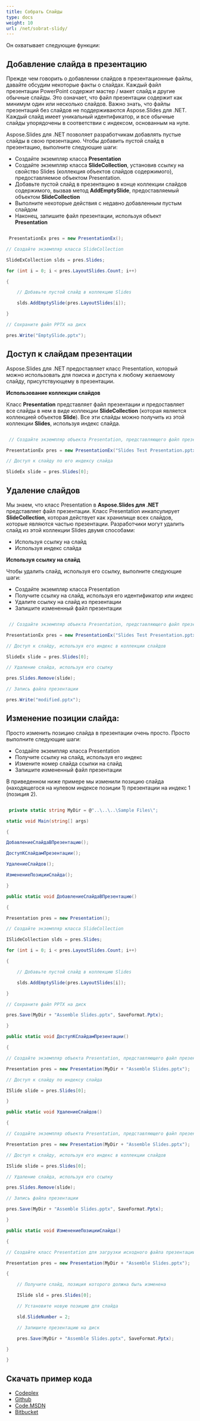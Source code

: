 ```yaml
---
title: Собрать Слайды
type: docs
weight: 10
url: /net/sobrat-slidy/
---
```


Он охватывает следующие функции:
## **Добавление слайда в презентацию**
Прежде чем говорить о добавлении слайдов в презентационные файлы, давайте обсудим некоторые факты о слайдах. Каждый файл презентации PowerPoint содержит мастер / макет слайд и другие обычные слайды. Это означает, что файл презентации содержит как минимум один или несколько слайдов. Важно знать, что файлы презентаций без слайдов не поддерживаются Aspose.Slides для .NET. Каждый слайд имеет уникальный идентификатор, и все обычные слайды упорядочены в соответствии с индексом, основанным на нуле.

Aspose.Slides для .NET позволяет разработчикам добавлять пустые слайды в свою презентацию. Чтобы добавить пустой слайд в презентацию, выполните следующие шаги:

- Создайте экземпляр класса **Presentation**
- Создайте экземпляр класса **SlideCollection**, установив ссылку на свойство Slides (коллекция объектов слайдов содержимого), предоставляемое объектом Presentation.
- Добавьте пустой слайд в презентацию в конце коллекции слайдов содержимого, вызвав метод **AddEmptySlide**, предоставляемый объектом **SlideCollection**
- Выполните некоторые действия с недавно добавленным пустым слайдом
- Наконец, запишите файл презентации, используя объект **Presentation**

``` csharp

 PresentationEx pres = new PresentationEx();

// Создайте экземпляр класса SlideCollection

SlideExCollection slds = pres.Slides;

for (int i = 0; i < pres.LayoutSlides.Count; i++)

{

	// Добавьте пустой слайд в коллекцию Slides

	slds.AddEmptySlide(pres.LayoutSlides[i]);

}

// Сохраните файл PPTX на диск

pres.Write("EmptySlide.pptx");

``` 
## **Доступ к слайдам презентации**
Aspose.Slides для .NET предоставляет класс Presentation, который можно использовать для поиска и доступа к любому желаемому слайду, присутствующему в презентации.

**Использование коллекции слайдов**

Класс **Presentation** представляет файл презентации и предоставляет все слайды в нем в виде коллекции **SlideCollection** (которая является коллекцией объектов **Slide**). Все эти слайды можно получить из этой коллекции **Slides**, используя индекс слайда.

``` csharp

 // Создайте экземпляр объекта Presentation, представляющего файл презентации

PresentationEx pres = new PresentationEx("Slides Test Presentation.pptx");

// Доступ к слайду по его индексу слайда

SlideEx slide = pres.Slides[0];

``` 
## **Удаление слайдов**
Мы знаем, что класс Presentation в **Aspose.Slides для .NET** представляет файл презентации. Класс Presentation инкапсулирует **SlideCollection**, которая действует как хранилище всех слайдов, которые являются частью презентации. Разработчики могут удалить слайд из этой коллекции Slides двумя способами:

- Используя ссылку на слайд
- Используя индекс слайда

**Используя ссылку на слайд**

Чтобы удалить слайд, используя его ссылку, выполните следующие шаги:

- Создайте экземпляр класса Presentation
- Получите ссылку на слайд, используя его идентификатор или индекс
- Удалите ссылку на слайд из презентации
- Запишите измененный файл презентации

``` csharp

 // Создайте экземпляр объекта Presentation, представляющего файл презентации

PresentationEx pres = new PresentationEx("Slides Test Presentation.pptx");

// Доступ к слайду, используя его индекс в коллекции слайдов

SlideEx slide = pres.Slides[0];

// Удаление слайда, используя его ссылку

pres.Slides.Remove(slide);

// Запись файла презентации

pres.Write("modified.pptx");

``` 
## **Изменение позиции слайда:**
Просто изменить позицию слайда в презентации очень просто. Просто выполните следующие шаги:

- Создайте экземпляр класса Presentation
- Получите ссылку на слайд, используя его индекс
- Измените номер слайда ссылки на слайд
- Запишите измененный файл презентации

В приведенном ниже примере мы изменили позицию слайда (находящегося на нулевом индексе позиции 1) презентации на индекс 1 (позиция 2).

``` csharp

 private static string MyDir = @"..\..\..\Sample Files\";

static void Main(string[] args)

{

ДобавлениеСлайдаВПрезентацию();

ДоступКСлайдамПрезентации();

УдалениеСлайдов();

ИзменениеПозицииСлайда();

}

public static void ДобавлениеСлайдаВПрезентацию()

{

Presentation pres = new Presentation();

// Создайте экземпляр класса SlideCollection

ISlideCollection slds = pres.Slides;

for (int i = 0; i < pres.LayoutSlides.Count; i++)

{

    // Добавьте пустой слайд в коллекцию Slides

    slds.AddEmptySlide(pres.LayoutSlides[i]);

}

// Сохраните файл PPTX на диск

pres.Save(MyDir + "Assemble Slides.pptx", SaveFormat.Pptx);

}

public static void ДоступКСлайдамПрезентации()

{

// Создайте экземпляр объекта Presentation, представляющего файл презентации

Presentation pres = new Presentation(MyDir + "Assemble Slides.pptx");

// Доступ к слайду по индексу слайда

ISlide slide = pres.Slides[0];

}

public static void УдалениеСлайдов()

{

// Создайте экземпляр объекта Presentation, представляющего файл презентации

Presentation pres = new Presentation(MyDir + "Assemble Slides.pptx");

// Доступ к слайду, используя его индекс в коллекции слайдов

ISlide slide = pres.Slides[0];

// Удаление слайда, используя его ссылку

pres.Slides.Remove(slide);

// Запись файла презентации

pres.Save(MyDir + "Assemble Slides.pptx", SaveFormat.Pptx);

}

public static void ИзменениеПозицииСлайда()

{

// Создайте класс Presentation для загрузки исходного файла презентации

Presentation pres = new Presentation(MyDir + "Assemble Slides.pptx");

{

    // Получите слайд, позиция которого должна быть изменена

    ISlide sld = pres.Slides[0];

    // Установите новую позицию для слайда

    sld.SlideNumber = 2;

    // Запишите презентацию на диск

    pres.Save(MyDir + "Assemble Slides.pptx", SaveFormat.Pptx);

}

}

``` 
## **Скачать пример кода**
- [Codeplex](https://asposeslidesopenxml.codeplex.com/releases/view/619597)
- [Github](https://github.com/aspose-slides/Aspose.Slides-for-.NET/releases/tag/MissingFeaturesAsposeSlidesForOpenXMLv1.1)
- [Code.MSDN](https://code.msdn.microsoft.com/AsposeSlides-Features-9866600c)
- [Bitbucket](https://bitbucket.org/asposemarketplace/aspose-for-openxml/downloads/Assemble%20Slides%20%28Aspose.Slides%29.zip)